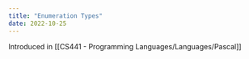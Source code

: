 ```yaml
---
title: "Enumeration Types"
date: 2022-10-25
---
```


Introduced in [[CS441 - Programming Languages/Languages/Pascal]]

